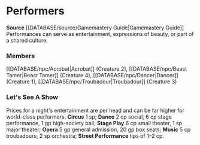 ﻿---
creature_family: Performers
id: '193'
name: Performers
rarity: Common
source: '[[DATABASE/source/Gamemastery Guide|Gamemastery Guide]]'
type: Creature Family

---
# Performers

**Source** [[DATABASE/source/Gamemastery Guide|Gamemastery Guide]]
Performances can serve as entertainment, expressions of beauty, or part of a shared culture.

### Members

[[DATABASE/npc/Acrobat|Acrobat]] (Creature 2), [[DATABASE/npc/Beast Tamer|Beast Tamer]] (Creature 4), [[DATABASE/npc/Dancer|Dancer]] (Creature 1), [[DATABASE/npc/Troubadour|Troubadour]] (Creature 3)

###  Let's See A Show

Prices for a night's entertainment are per head and can be far higher for world-class performers. **Circus** 1 sp; **Dance** 2 cp social, 6 cp stage performance, 1 gp high-society ball; **Stage Play** 6 cp small theater, 1 sp major theater; **Opera** 5 gp general admission, 20 gp box seats; **Music** 5 cp troubadours, 2 sp orchestra; **Street Performance** tips of 1–2 cp.